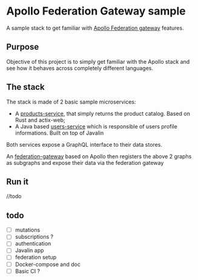 # Apollo Federation Gateway sample

A sample stack to get familiar with [Apollo Federation gateway](https://www.apollographql.com/docs/federation/) features. 

## Purpose

Objective of this project is to simply get familiar with the Apollo stack and see how it behaves across completely different languages.


## The stack 

The stack is made of 2 basic sample microservices: 
- A [products-service](./products-service), that simply returns the product catalog. Based on Rust and actix-web;
- A Java based [users-service](./users-service) which is responsible of users profile informations. Built on top of Javalin

Both services expose a GraphQL interface to their data stores. 

An [federation-gateway](./federation-gateway) based on Apollo then registers the above 2 graphs as subgraphs and expose their data via the federation gateway

## Run it
//todo

## todo

- [ ] mutations
- [ ] subscriptions ? 
- [ ] authentication
- [ ] Javalin app
- [ ] federation setup
- [ ] Docker-compose and doc
- [ ] Basic CI ?

